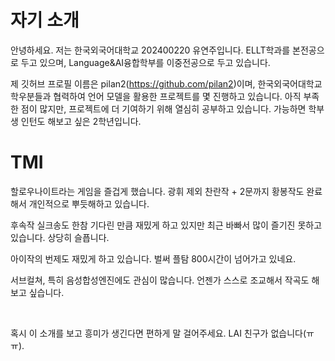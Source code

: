 # 자기 소개

안녕하세요. 저는 한국외국어대학교 202400220 유연주입니다.
ELLT학과를 본전공으로 두고 있으며, Language&AI융합학부를 이중전공으로 두고 있습니다.

제 깃허브 프로필 이름은 pilan2(https://github.com/pilan2)이며, 한국외국어대학교 학우분들과 협력하여 언어 모델을 활용한 프로젝트를 몇 진행하고 있습니다.
아직 부족한 점이 많지만, 프로젝트에 더 기여하기 위해 열심히 공부하고 있습니다. 가능하면 학부생 인턴도 해보고 싶은 2학년입니다.

# TMI

할로우나이트라는 게임을 즐겁게 했습니다. 광휘 제외 찬란작 + 2문까지 황봉작도 완료해서 개인적으로 뿌듯해하고 있습니다.

후속작 실크송도 한참 기다린 만큼 재밌게 하고 있지만 최근 바빠서 많이 즐기진 못하고 있습니다. 상당히 슬픕니다.

아이작의 번제도 재밌게 하고 있습니다. 벌써 플탐 800시간이 넘어가고 있네요.

서브컬쳐, 특히 음성합성엔진에도 관심이 많습니다. 언젠가 스스로 조교해서 작곡도 해보고 싶습니다.

<br/>

혹시 이 소개를 보고 흥미가 생긴다면 편하게 말 걸어주세요. LAI 친구가 없습니다(ㅠㅠ).

